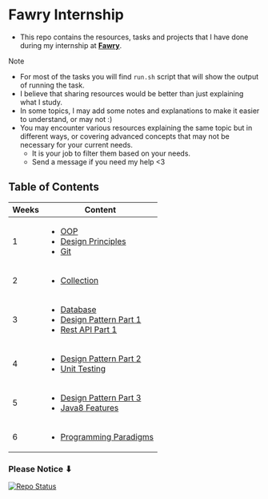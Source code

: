 # Fawry Internship

- This repo contains the resources, tasks and projects that I have done during my internship at [**Fawry**](https://www.fawry.com/).

> [!Note]
> - For most of the tasks you will find `run.sh` script that will show the output of running the task.
> - I believe that sharing resources would be better than just explaining what I study.
> - In some topics, I may add some notes and explanations to make it easier to understand, or may not :)
> - You may encounter various resources explaining the same topic but in different ways, or covering advanced concepts that may not be necessary for your current needs.
>   - It is your job to filter them based on your needs. 
>   - Send a message if you need my help <3

## Table of Contents

<table>
  <thead>
    <tr>
      <th>Weeks</th>
      <th>Content</th>
    </tr>
  </thead>
  <tbody>
    <tr>
      <td>1</td>
      <td>
        <ul>
          <li><a href="./Week1/OOP">OOP</a></li>
          <li><a href="./Week1/Design_Principles">Design Principles</a></li>
          <li><a href="./Week1/Git_VCS">Git</a></li>
        </ul>
      </td>
    </tr>
    <tr>
      <td>2</td>
      <td>
        <ul>
          <li><a href="./Week2/Collection">Collection</a></li>
        </ul>
      </td>
    </tr>
    <tr>
      <td>3</td>
      <td>
        <ul>
          <li><a href="./Week3/DataBase">Database</a></li>
          <li><a href="./Week3/DesignPattern1">Design Pattern Part 1</a></li>
          <li><a href="./Week3/Rest_API_Design1">Rest API Part 1</a></li>
        </ul>
      </td>
    </tr>
    <tr>
      <td>4</td>
      <td>
        <ul>
          <li><a href="./Week4/DesignPattern2">Design Pattern Part 2</a></li>
          <li><a href="./Week4/UnitTesting">Unit Testing</a></li>
        </ul>
      </td>
    </tr>
    <tr>
      <td>5</td>
      <td>
        <ul>
          <li><a href="./Week5/DesignPattern3">Design Pattern Part 3</a></li>
          <li><a href="./Week5/Java8">Java8 Features</a></li>
        </ul>
      </td>
    </tr>
    <tr>
      <td>6</td>
      <td>
        <ul>
          <li><a href="Week6/Programming%20Paradigms">Programming Paradigms</a></li>
        </ul>
      </td>
    </tr>
  </tbody>
</table>

### Please Notice ⬇

<a href="https://github.com/Zeyad2003/Fawry-Internship"><img src="https://img.shields.io/badge/Repo%20Status-Under%20Development-White?labelColor=Dark Gray&style=social&logo=github&link=https://github.com/Zeyad2003/Fawry-Internship" alt="Repo Status" /></a>